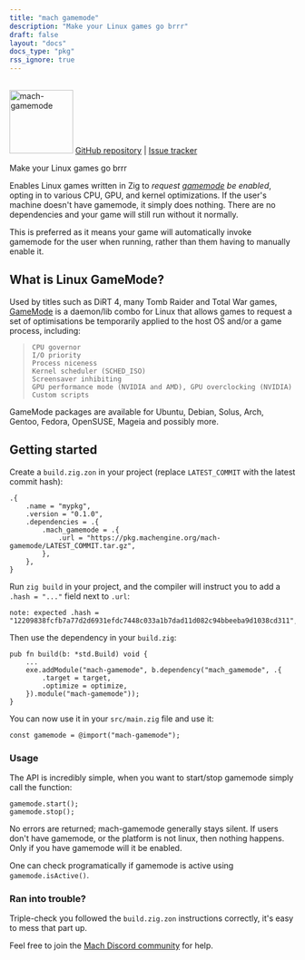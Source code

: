 ```yaml
---
title: "mach gamemode"
description: "Make your Linux games go brrr"
draft: false
layout: "docs"
docs_type: "pkg"
rss_ignore: true
---
```


<div class="centered">
    <picture>
        <source media="(prefers-color-scheme: dark)" srcset="/assets/mach/gamemode-full-dark.svg">
        <img alt="mach-gamemode" src="/assets/mach/gamemode-full-light.svg" style="height: 7rem; margin-top: 1rem;">
    </picture>
    <span>
        <a href="https://github.com/hexops/mach-gamemode">GitHub repository</a> | <a href="https://github.com/hexops/mach/issues?q=is%3Aissue+is%3Aopen+label%3Agamemode">Issue tracker</a>
    </span>
</div>

Make your Linux games go brrr

Enables Linux games written in Zig to _request [gamemode](https://github.com/FeralInteractive/gamemode) be enabled_, opting in to various CPU, GPU, and kernel optimizations. If the user's machine doesn't have gamemode, it simply does nothing. There are no dependencies and your game will still run without it normally.

This is preferred as it means your game will automatically invoke gamemode for the user when running, rather than them having to manually enable it.

## What is Linux GameMode?

Used by titles such as DiRT 4, many Tomb Raider and Total War games, [GameMode](https://github.com/FeralInteractive/gamemode) is a daemon/lib combo for Linux that allows games to request a set of optimisations be temporarily applied to the host OS and/or a game process, including:

>     CPU governor
>     I/O priority
>     Process niceness
>     Kernel scheduler (SCHED_ISO)
>     Screensaver inhibiting
>     GPU performance mode (NVIDIA and AMD), GPU overclocking (NVIDIA)
>     Custom scripts

GameMode packages are available for Ubuntu, Debian, Solus, Arch, Gentoo, Fedora, OpenSUSE, Mageia and possibly more.

## Getting started

Create a `build.zig.zon` in your project (replace `LATEST_COMMIT` with the latest commit hash):

```zig
.{
    .name = "mypkg",
    .version = "0.1.0",
    .dependencies = .{
        .mach_gamemode = .{
            .url = "https://pkg.machengine.org/mach-gamemode/LATEST_COMMIT.tar.gz",
        },
    },
}
```

Run `zig build` in your project, and the compiler will instruct you to add a `.hash = "..."` field next to `.url`:

```
note: expected .hash = "12209838fcfb7a77d2d6931efdc7448c033a1b7dad11d082c94bbeeba9d1038cd311",
```

Then use the dependency in your `build.zig`:

```zig
pub fn build(b: *std.Build) void {
    ...
    exe.addModule("mach-gamemode", b.dependency("mach_gamemode", .{
        .target = target,
        .optimize = optimize,
    }).module("mach-gamemode"));
}
```

You can now use it in your `src/main.zig` file and use it:

```zig
const gamemode = @import("mach-gamemode");
```

### Usage

The API is incredibly simple, when you want to start/stop gamemode simply call the function:

```
gamemode.start();
gamemode.stop();
```

No errors are returned; mach-gamemode generally stays silent. If users don't have gamemode, or the platform is not linux, then nothing happens. Only if you have gamemode will it be enabled.

One can check programatically if gamemode is active using `gamemode.isActive()`.

### Ran into trouble?

Triple-check you followed the `build.zig.zon` instructions correctly, it's easy to mess that part up.

Feel free to join the [Mach Discord community](../../discord) for help.
